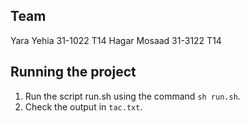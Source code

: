 ## Team
Yara Yehia 31-1022  T14
Hagar Mosaad 31-3122  T14

## Running the project
1. Run the script run.sh using the command  `sh run.sh`.
2. Check the output in `tac.txt`.

